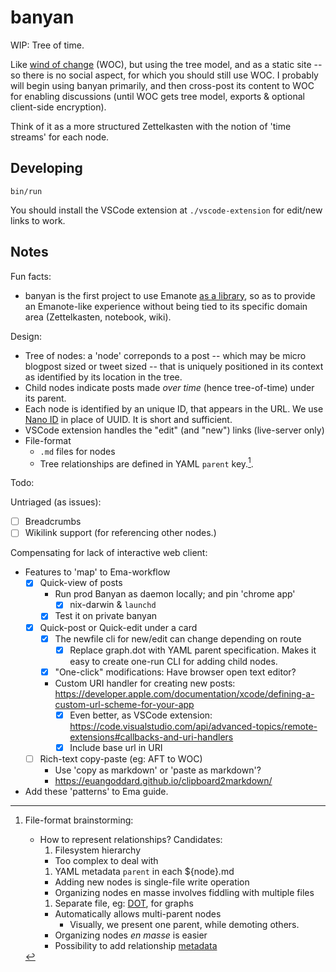 # banyan

WIP: Tree of time. 

Like [wind of change](https://windofchange.me) (WOC), but using the tree model, and as a static site -- so there is no social aspect, for which you should still use WOC. I probably will begin using banyan primarily, and then cross-post its content to WOC for enabling discussions (until WOC gets tree model, exports & optional client-side encryption).

Think of it as a more structured Zettelkasten with the notion of 'time streams' for each node.

## Developing

```
bin/run
```

You should install the VSCode extension at `./vscode-extension` for edit/new links to work.

## Notes

Fun facts:

- banyan is the first project to use Emanote [as a library](https://github.com/srid/banyan/commit/869991888349190855b3c963493f9ff352d250d0), so as to provide an Emanote-like experience without being tied to its specific domain area (Zettelkasten, notebook, wiki).

Design:

- Tree of nodes: a 'node' correponds to a post -- which may be micro blogpost sized or tweet sized -- that is uniquely positioned in its context as identified by its location in the tree. 
- Child nodes indicate posts made *over time* (hence tree-of-time) under its parent. 
- Each node is identified by an unique ID, that appears in the URL. We use [Nano ID](https://github.com/ai/nanoid) in place of UUID. It is short and sufficient.
- VSCode extension handles the "edit" (and "new") links (live-server only)
- File-format 
  - `.md` files for nodes
  - Tree relationships are defined in YAML `parent` key.[^relbrain].

Todo:

Untriaged (as issues):

- [ ] Breadcrumbs
- [ ] Wikilink support (for referencing other nodes.)

Compensating for lack of interactive web client:

- Features to 'map' to Ema-workflow
  - [x] Quick-view of posts
    - Run prod Banyan as daemon locally; and pin 'chrome app'
      - [x] nix-darwin & `launchd`
    - [x] Test it on private banyan
  - [x] Quick-post or Quick-edit under a card
    - [x] The newfile cli for new/edit can change depending on route
      - [x] Replace graph.dot with YAML parent specification. Makes it easy to create one-run CLI for adding child nodes.
    - [x] "One-click" modifications: Have browser open text editor?
    - Custom URI handler for creating new posts: https://developer.apple.com/documentation/xcode/defining-a-custom-url-scheme-for-your-app
      - [x] Even better, as VSCode extension: https://code.visualstudio.com/api/advanced-topics/remote-extensions#callbacks-and-uri-handlers
      - [x] Include base url in URI
  - [ ] Rich-text copy-paste (eg: AFT to WOC)
    - Use 'copy as markdown' or 'paste as markdown'?
    - https://euangoddard.github.io/clipboard2markdown/
- Add these 'patterns' to Ema guide.

[^relbrain]: File-format brainstorming:
    - How to represent relationships? Candidates:
      1. Filesystem hierarchy
        - Too complex to deal with
      1. YAML metadata `parent` in each ${node}.md
        - Adding new nodes is single-file write operation
        - Organizing nodes en masse involves fiddling with multiple files
      1. Separate file, eg: [DOT](https://www.graphviz.org/doc/info/lang.html), for graphs
        - Automatically allows multi-parent nodes
          - Visually, we present one parent, while demoting others.
        - Organizing nodes *en masse* is easier 
        - Possibility to add relationship [metadata](https://graphviz.org/docs/attrs/xlabel/)

